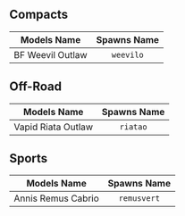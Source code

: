<!-- ## Boats
## Commercials -->

## Compacts

| Models Name | Spawns Name |
| ----------- | :---------: |
| BF Weevil Outlaw | `weevilo` |

<!-- ## Coupes
## Cycles
## Emergency
## Helicopters
## Industrial
## Military
## Motorcycles
## Muscle  -->

## Off-Road

| Models Name | Spawns Name |
| ----------- | :---------: |
| Vapid Riata Outlaw | `riatao` |

<!-- ## Open Wheel
## Planes
## SUVs
## Sedans
## Service -->

## Sports 

| Models Name | Spawns Name |
| ----------- | :---------: |
| Annis Remus Cabrio | `remusvert` |

<!-- ## Sports Classic
## Super
## Trailer
## Trains
## Utility -->
